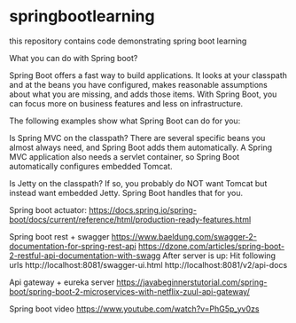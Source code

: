 # springbootlearning
this repository contains code demonstrating spring boot learning 

What you can do with Spring boot?

Spring Boot offers a fast way to build applications. It looks at your classpath and at the beans you have configured, makes reasonable assumptions about what you are missing, and adds those items. With Spring Boot, you can focus more on business features and less on infrastructure.

The following examples show what Spring Boot can do for you:

Is Spring MVC on the classpath? There are several specific beans you almost always need, and Spring Boot adds them automatically. A Spring MVC application also needs a servlet container, so Spring Boot automatically configures embedded Tomcat.

Is Jetty on the classpath? If so, you probably do NOT want Tomcat but instead want embedded Jetty. Spring Boot handles that for you.

Spring boot actuator:
https://docs.spring.io/spring-boot/docs/current/reference/html/production-ready-features.html

Spring boot rest + swagger 
https://www.baeldung.com/swagger-2-documentation-for-spring-rest-api
https://dzone.com/articles/spring-boot-2-restful-api-documentation-with-swagg
After server is up: Hit following urls
http://localhost:8081/swagger-ui.html
http://localhost:8081/v2/api-docs

Api gateway + eureka server
https://javabeginnerstutorial.com/spring-boot/spring-boot-2-microservices-with-netflix-zuul-api-gateway/

Spring boot video
https://www.youtube.com/watch?v=PhG5p_yv0zs